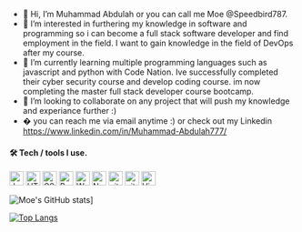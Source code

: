 - 👋 Hi, I’m Muhammad Abdulah or you can call me Moe @Speedbird787.
- 👀 I’m interested in furthering my knowledge in software and programming so i can become a full stack software developer and find employment in the field. I want to gain knowledge in the field of DevOps after my course. 
- 🌱 I’m currently learning multiple programming languages such as javascript and python with Code Nation. Ive successfully completed their cyber security course and develop coding course. im now completing the master full stack developer course bootcamp.
- 💞️ I’m looking to collaborate on any project that will push my knowledge and experiance further :)
- � you can reach me via email anytime :) or check out my Linkedin https://www.linkedin.com/in/Muhammad-Abdulah777/ 

<!---
Speedbird787/Speedbird787 is a ✨ special ✨ repository because its `README.md` (this file) appears on your GitHub profile.
You can click the Preview link to take a look at your changes.
--->
#### 🛠  Tech / tools I use.


<img src="https://img.shields.io/badge/JavaScript-282C34?logo=javascript&logoColor=F7DF1E" alt="JavaScript logo" title="JavaScript" height="25" /> <img src="https://img.shields.io/badge/HTML5-282C34?logo=html5&logoColor=E34F26" alt="HTML5 logo" title="HTML5" height="25" />
<img src="https://img.shields.io/badge/CSS3-282C34?logo=css3&logoColor=1572B6" alt="CSS3 logo" title="CSS3" height="25" /> <img src="https://img.shields.io/badge/React-20232A?style=for-the-badge&logo=react&logoColor=61DAFB" alt="React logo" title="React" height="25"/>
<img src="https://img.shields.io/badge/Webpack-282C34?logo=webpack&logoColor=8ED5FA" alt="Webpack logo" title="Webpack" height="25" />
<img src="https://img.shields.io/badge/Node.js-282C34?logo=node.js&logoColor=339933" alt="Node.js logo" title="Node.js" height="25" />
<img src="https://img.shields.io/badge/Python-14354C?style=for-the-badge&logo=python&logoColor=white" alt="git logo" title="python" height="25" />
<img src="https://img.shields.io/badge/git-282C34?logo=git&logoColor=F05032" alt="git logo" title="git" height="25" />
<img src="https://img.shields.io/badge/VS%20Code-282C34?logo=visual-studio-code&logoColor=007ACC" alt="Visual Studio Code logo" title="Visual Studio Code" height="25" />
&nbsp;

![Moe's GitHub stats](https://github-readme-stats.vercel.app/api/?username=Speedbird787&show_icons=true&&bg_color=40,FFFBBE,F3B7EF)]

[![Top Langs](https://github-readme-stats.vercel.app/api/top-langs/?username=Speedbird787&layout=compact)](https://github.com/Speedbird787/github-readme-stats)
